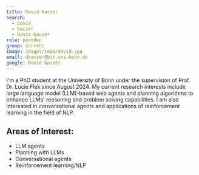 ```yaml
---
title: David Kaczér
search:
  - David
  - Kaczér
  - David Kaczér
role: postdoc
group: current
image: images/team/david.jpg
email: dkaczer@bit.uni-bonn.de
google: David Kaczér
---
```


I'm a PhD student at the University of Bonn under the supervision of Prof. Dr. Lucie Flek since August 2024. My current research interests include large language model (LLM)-based web agents and planning algorithms to enhance LLMs' reasoning and problem solving capabilities. I am also interested in conversational agents and applications of reinforcement learning in the field of NLP.

## Areas of Interest:
 - LLM agents
 - Planning with LLMs
 - Conversational agents
 - Reinforcement learning/NLP
